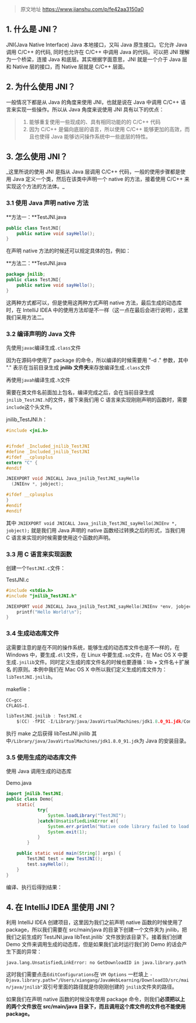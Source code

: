 >  原文地址 https://www.jianshu.com/p/fe42aa3150a0

<h2> 1. 什么是 JNI？</h2>  
JNI(Java Native Interface) Java 本地接口，又叫 Java 原生接口。它允许 Java 调用 C/C++ 的代码, 同时也允许在 C/C++ 中调用 Java 的代码。可以把 JNI 理解为一个桥梁，连接 Java 和底层。其实根据字面意思，JNI 就是一个介于 Java 层和 Native 层的接口，而 Native 层就是 C/C++ 层面。

<h2> 2. 为什么使用 JNI？</h2>  
一般情况下都是从 Java 的角度来使用 JNI，也就是说在 Java 中调用 C/C++ 语言来实现一些操作。所以从 Java 角度来说使用 JNI 具有以下的优点：

> 1.  能够重复使用一些现成的、具有相同功能的的 C/C++ 代码
> 2.  因为 C/C++ 是偏向底层的语言，所以使用 C/C++ 能够更加的高效，而且也使得 Java 能够访问操作系统中一些底层的特性。

<h2> 3. 怎么使用 JNI？</h2>  
_这里所说的使用 JNI 是指从 Java 层调用 C/C++ 代码，一般的使用步骤都是使用 Java 定义一个类，然后在该类中声明一个 native 的方法，接着使用 C/C++ 来实现这个方法的方法体。_

### 3.1 使用 Java 声明 native 方法

**方法一：**TestJNI.java

```java
public class TestJNI{
    public native void sayHello();
}
```

在声明 native 方法的时候还可以规定具体的包，例如：

**方法二：**TestJNI.java

```java
package jnilib;
public class TestJNI{
    public native void sayHello();
}
```

这两种方式都可以，但是使用这两种方式声明 native 方法，最后生成的动态库时，在 IntelliJ IDEA 中的使用方法却是不一样（这一点在最后会进行说明），这里我们采用方法二。

### 3.2 编译声明的 Java 文件

先使用`javac`编译生成`.class`文件

因为在源码中使用了 package 的命令，所以编译的时候需要用 "-d ." 参数，其中 "." 表示在当前目录生成 **jnilib 文件夹**来存放编译生成`.class`文件

再使用`javah`编译生成`.h`文件

需要在类文件名前面加上包名，编译完成之后，会在当前目录生成`jnilib_TestJNI.h`的文件，接下来我们用 C 语言来实现刚刚声明的函数时，需要`include`这个头文件。

jnilib_TestJNI.h：

```c
#include <jni.h>


#ifndef _Included_jnilib_TestJNI
#define _Included_jnilib_TestJNI
#ifdef __cplusplus
extern "C" {
#endif

JNIEXPORT void JNICALL Java_jnilib_TestJNI_sayHello
  (JNIEnv *, jobject);

#ifdef __cplusplus
}
#endif
#endif
```

其中 `JNIEXPORT void JNICALL Java_jnilib_TestJNI_sayHello(JNIEnv *, jobject);` 就是我们用 Java 声明的 native 函数经过转换之后的形式，当我们用 C 语言来实现的时候需要使用这个函数的声明。

### 3.3 用 C 语言来实现函数

创建一个`TestJNI.c`文件：

TestJNI.c

```c
#include <stdio.h>
#include "jnilib_TestJNI.h"

JNIEXPORT void JNICALL Java_jnilib_TestJNI_sayHello(JNIEnv *env, jobject object){
    printf("Hello World!\n");
}
```

### 3.4 生成动态库文件

这需要注意的是在不同的操作系统，能够生成的动态库文件也是不一样的，在 Windows 中，要生成`.dll`文件，在 Linux 中要生成`.so`文件，在 Mac OS X 中要生成`.jnilib`文件。同时定义生成的库文件名的时候也要遵循：lib + 文件名＋扩展名 的原则。本例中我们在 Mac OS X 中所以我们定义生成的库文件为：`libTestJNI.jnilib`。

makefile：

```c
CC=gcc
CFLAGS=I.

libTestJNI.jnilib : TestJNI.c
    $(CC) -fPIC -I/Library/java/JavaVirtualMachines/jdk1.8.0_91.jdk/Contents/Home/include -I/Library/java/JavaVirtualMachines/jdk1.8.0_91.jdk/Contents/Home/include/darwin -shared -o libTestJNI.jnilib TestJNI.c
```

执行 make 之后获得 libTestJNI.jnilib 其中`/Library/java/JavaVirtualMachines/jdk1.8.0_91.jdk`为 Java 的安装目录。

### 3.5 使用生成的动态库文件

使用 Java 调用生成的动态库

Demo.java

```java
import jnilib.TestJNI;
public class Demo{
    static{
            try{
                System.loadLibrary("TestJNI");
            }catch(UnsatisfiedLinkError e){
                System.err.println("Native code library failed to load.\n" + e);
                System.exit(1);
            }
        }

    public static void main(String[] args) {
        TestJNI test = new TestJNI();
        test.sayHello();
    }
}
```

编译、执行后得到结果：

<h2> 4. 在 IntelliJ IDEA 里使用 JNI？</h2>  
利用 IntelliJ IDEA 创建项目，这里因为我们之前声明 native 函数的时候使用了 package，所以我们需要在 src/main/java 的目录下创建一个文件夹为 jnilib，把我们之前生成的`TestJNI.java libTest.jnilib` 文件放到该目录下。接着我们创建 Demo 文件来调用生成的动态库，但是如果我们此时运行我们的 Demo 的话会产生下面的异常：

```
java.lang.UnsatisfiedLinkError: no GetDownloadID in java.library.path
```

这时我们需要点击`EditConfigurations`在 `VM Options` 一栏填上 `-Djava.library.path="/Users/xiangang/JavaWebLearning/DownloadID/src/main/java/jnilib"`双引号里面的路径就是你刚刚创建的 `jnilib`文件夹的路径。

如果我们在声明 native 函数的时候没有使用 package 命令，则我们**必须把以上的两个文件放在 src/main/java 目录下，而且调用这个库文件的文件也不能使用 package。**


